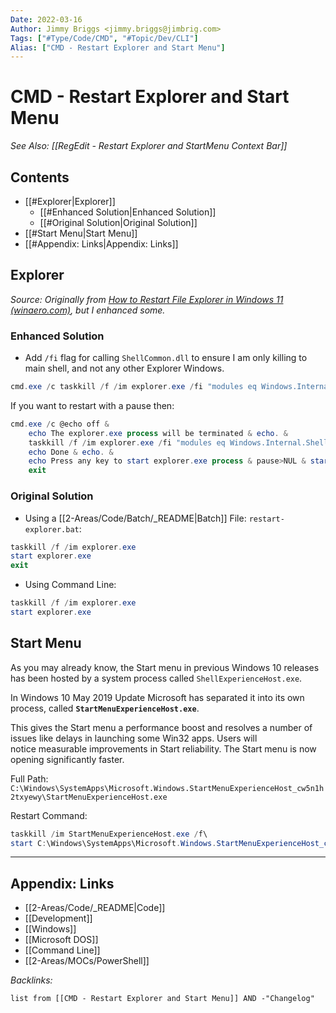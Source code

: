 ```yaml
---
Date: 2022-03-16
Author: Jimmy Briggs <jimmy.briggs@jimbrig.com>
Tags: ["#Type/Code/CMD", "#Topic/Dev/CLI"]
Alias: ["CMD - Restart Explorer and Start Menu"]
---
```


# CMD - Restart Explorer and Start Menu

*See Also: [[RegEdit - Restart Explorer and StartMenu Context Bar]]*

## Contents

- [[#Explorer|Explorer]]
	- [[#Enhanced Solution|Enhanced Solution]]
	- [[#Original Solution|Original Solution]]
- [[#Start Menu|Start Menu]]
- [[#Appendix: Links|Appendix: Links]]



## Explorer

*Source: Originally from [How to Restart File Explorer in Windows 11 (winaero.com)](https://winaero.com/how-to-restart-file-explorer-in-windows-11/?utm_source=software&utm_medium=in-app&utm_campaign=winaerotweaker&utm_content=contextmenurestartexplorer#Restart_Explorerexe_in_Windows_11_using_a_script), but I enhanced some.*

### Enhanced Solution

- Add `/fi` flag for calling `ShellCommon.dll` to ensure I am only killing to main shell, and not any other Explorer Windows.

```powershell
cmd.exe /c taskkill /f /im explorer.exe /fi "modules eq Windows.Internal.ShellCommon.dll" & start explorer.exe
```

If you want to restart with a pause then:

```powershell
cmd.exe /c @echo off & 
    echo The explorer.exe process will be terminated & echo. &
    taskkill /f /im explorer.exe /fi "modules eq Windows.Internal.ShellCommon.dll" & echo. & 
    echo Done & echo. & 
    echo Press any key to start explorer.exe process & pause>NUL & start explorer.exe & 
    exit
```

### Original Solution

- Using a [[2-Areas/Code/Batch/_README|Batch]] File: `restart-explorer.bat`:

```powershell
taskkill /f /im explorer.exe
start explorer.exe
exit
```

- Using Command Line:

```powershell
taskkill /f /im explorer.exe
start explorer.exe
```

## Start Menu

As you may already know, the Start menu in previous Windows 10 releases has been hosted by a system process called `ShellExperienceHost.exe`.

In Windows 10 May 2019 Update Microsoft has separated it into its own process, called **`StartMenuExperienceHost.exe`**.

This gives the Start menu a performance boost and resolves a number of issues like delays in launching some Win32 apps. Users will notice measurable improvements in Start reliability. The Start menu is now opening significantly faster.

Full Path: `C:\Windows\SystemApps\Microsoft.Windows.StartMenuExperienceHost_cw5n1h2txyewy\StartMenuExperienceHost.exe`

Restart Command:

```powershell
taskkill /im StartMenuExperienceHost.exe /f\
start C:\Windows\SystemApps\Microsoft.Windows.StartMenuExperienceHost_cw5n1h2txyewy\StartMenuExperienceHost.exe
```


***

## Appendix: Links

- [[2-Areas/Code/_README|Code]]
- [[Development]]
- [[Windows]]
- [[Microsoft DOS]]
- [[Command Line]]
- [[2-Areas/MOCs/PowerShell]]

*Backlinks:*

```dataview
list from [[CMD - Restart Explorer and Start Menu]] AND -"Changelog"
```